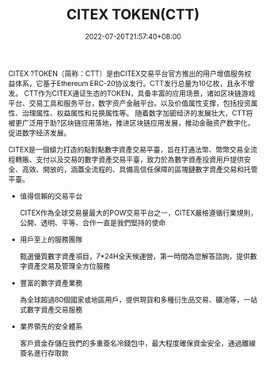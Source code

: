 ﻿---
weight: 
title: "CITEX TOKEN(CTT)"
description: "CITEX TOKEN（简称：CTT）是由CITEX交易平台官方推出的用户增值服务权益体系，它基于Ethereum ERC-20协议发行"
date: 2022-07-20T21:57:40+08:00
lastmod: 2022-07-20T16:45:40+08:00
draft: false
authors: ["MineW"]
featuredImage: "citex-tokenctt.webp"
link: "CITEX TOKEN(CTT)"
tags: ["数字代币","CITEX TOKEN(CTT)"]
categories: ["navigation"]
navigation: ["数字代币"]
lightgallery: true
toc: true
pinned: false
recommend: false
recommend1: false
---
CITEX ?TOKEN（简称：CTT）是由CITEX交易平台官方推出的用户增值服务权益体系，它基于Ethereum ERC-20协议发行。CTT发行总量为10亿枚，且永不增发。
CTT作为CITEX通证生态的TOKEN，具备丰富的应用场景，诸如区块链游戏平台、交易工具和服务平台，数字资产金融平台。以及价值属性支撑，包括投资属性、治理属性、权益属性和兑换属性等。
随着数字加密经济的发展壮大，CTT将被更广泛用于助?区块链应用落地，推进区块链应用发展，推动金融资产数字化，促进数字经济发展。

CITEX是一個傾力打造的點對點數字資產交易平臺，旨在打通法幣、幣幣交易全流程轉賬、支付以及交易的數字資產交易平臺，致力於為數字資產投資用戶提供安全、高效、開放的，涵蓋全流程的、具備高信任保障的區塊鏈數字資產交易和托管平臺。

- 值得信賴的交易平台

  CITEX作為全球交易量最大的POW交易平台之一，CITEX嚴格遵循行業規則，公開、透明、平等、合作一直是我們堅持的使命

- 用戶至上的服務團隊

  甄選優質數字資產項目，7*24H全天候運營，第一時間為您解答諮詢，提供數字資產交易及管理全方位服務

- 豐富的數字資產業務

  為全球超過80個國家或地區用戶，提供現貨和多種衍生品交易、礦池等，一站式數字資產交易服務

- 業界領先的安全體系

  客戶資金存儲在我們的多重簽名冷錢包中，最大程度確保資金安全，通過離線簽名進行存取款